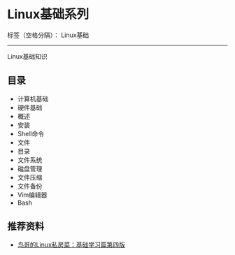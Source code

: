 # Linux基础系列

标签（空格分隔）： Linux基础

---

Linux基础知识

## 目录

* 计算机基础
* 硬件基础
* 概述
* 安装
* Shell命令
* 文件
* 目录
* 文件系统
* 磁盘管理
* 文件压缩
* 文件备份
* Vim编辑器
* Bash

## 推荐资料

* [鸟哥的Linux私房菜：基础学习篇第四版](https://wizardforcel.gitbooks.io/vbird-linux-basic-4e/content/index.html)

